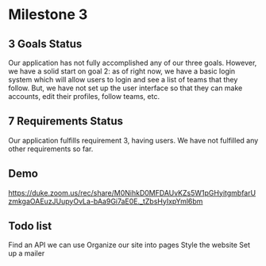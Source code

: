 # Milestone 3

## 3 Goals Status
Our application has not fully accomplished any of our three goals. However, we have a solid start on goal 2: as of right now, we have a basic login system which will allow users to login and see a list of teams that they follow. But, we have not set up the user interface so that they can make accounts, edit their profiles, follow teams, etc.

## 7 Requirements Status
Our application fulfills requirement 3, having users. We have not fulfilled any other requirements so far. 

## Demo
https://duke.zoom.us/rec/share/M0NihkD0MFDAUvKZs5W1pGHyitgmbfarUzmkgaOAEuzJUupyOvLa-bAa9Gi7aE0E._tZbsHyIxpYml6bm

## Todo list
Find an API we can use
Organize our site into pages
Style the website
Set up a mailer
